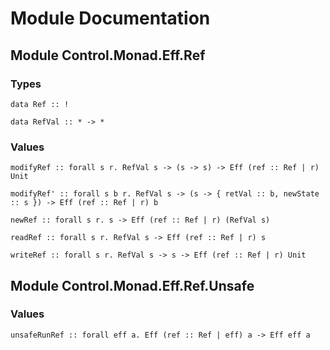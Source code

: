 # Module Documentation

## Module Control.Monad.Eff.Ref

### Types

    data Ref :: !

    data RefVal :: * -> *


### Values

    modifyRef :: forall s r. RefVal s -> (s -> s) -> Eff (ref :: Ref | r) Unit

    modifyRef' :: forall s b r. RefVal s -> (s -> { retVal :: b, newState :: s }) -> Eff (ref :: Ref | r) b

    newRef :: forall s r. s -> Eff (ref :: Ref | r) (RefVal s)

    readRef :: forall s r. RefVal s -> Eff (ref :: Ref | r) s

    writeRef :: forall s r. RefVal s -> s -> Eff (ref :: Ref | r) Unit


## Module Control.Monad.Eff.Ref.Unsafe

### Values

    unsafeRunRef :: forall eff a. Eff (ref :: Ref | eff) a -> Eff eff a